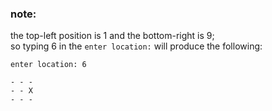 ### note:
the top-left position is 1 and the bottom-right is 9;  
so typing 6 in the `enter location:` will produce the following:
```
enter location: 6

- - -
- - X
- - -
```
